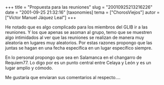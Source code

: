 +++
title = "Propuesta para las reuniones"
slug = "20010925213216226"
date = "2001-09-25 21:32:16"
[taxonomies]
tema = ["ChorosViejos"]
autor = ["Víctor Manuel Jáquez Leal"]
+++

He notado que es algo complicado para los miembros del GLIB ir a las
reuniones. Y los que apenas se asoman al grupo, temo que se muestren
algo intimidados al ver que las reuniones se realizan de manera muy
aleatoria en lugares muy aleatorios. Por estas razones propongo que las
juntas se hagan en una fecha específica en un lugar específico siempre.

En lo personal propongo que sea en Salamanca en el changarro de
Requiem77. Lo digo por es un punto central entre Celaya y León y es un
lugar amplio y cómodo.

Me gustaría que enviaran sus comentarios al respecto....

